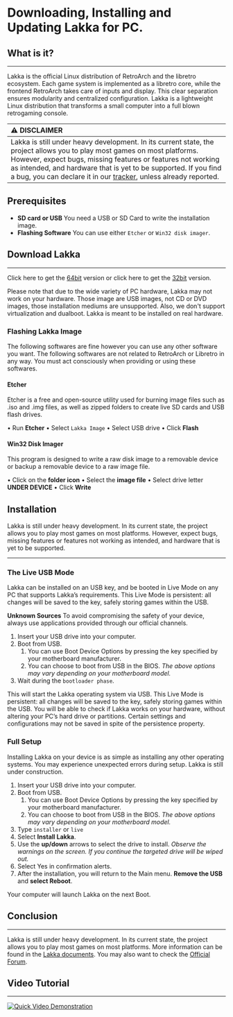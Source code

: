 # Downloading, Installing and Updating Lakka for PC.

## What is it?
___
Lakka is the official Linux distribution of RetroArch and the libretro ecosystem. Each game system is implemented as a libretro core, while the frontend RetroArch takes care of inputs and display. This clear separation ensures modularity and centralized configuration. Lakka is a lightweight Linux distribution that transforms a small computer into a full blown retrogaming console.

| :warning: DISCLAIMER          |
|:---------------------------|
| Lakka is still under heavy development. In its current state, the project allows you to play most games on most platforms. However, expect bugs, missing features or features not working as intended, and hardware that is yet to be supported. If you find a bug, you can declare it in our [tracker](https://github.com/libretro/Lakka-LibreELEC/issues), unless already reported.      |

## Prerequisites

- **SD card or USB** You need a USB or SD Card to write the installation image.
- **Flashing Software** You can use either `Etcher` or `Win32 disk imager`.

## Download Lakka
___

Click here to get the [64bit](http://le.builds.lakka.tv/Generic.x86_64/Lakka-Generic.x86_64-2.2.2.img.gz) version or click here to get the [32bit](http://le.builds.lakka.tv/Generic.i386/Lakka-Generic.i386-2.2.2.img.gz) version.

Please note that due to the wide variety of PC hardware, Lakka may not work on your hardware. Those image are USB images, not CD or DVD images, those installation mediums are unsupported. Also, we don't support virtualization and dualboot. Lakka is meant to be installed on real hardware.

### Flashing Lakka Image

The following softwares are fine however you can use any other software you want. The following softwares are not related to RetroArch or Libretro in any way. You must act consciously when providing or using these softwares.

#### Etcher

Etcher is a free and open-source utility used for burning image files such as .iso and .img files, as well as zipped folders to create live SD cards and USB flash drives.

• Run **Etcher**
• Select `Lakka Image`
• Select USB drive
• Click **Flash**

#### Win32 Disk Imager

This program is designed to write a raw disk image to a removable device or backup a removable device to a raw image file.

• Click on the **folder icon**
• Select the **image file**
• Select drive letter **UNDER DEVICE**
• Click **Write**

## Installation

Lakka is still under heavy development. In its current state, the project allows you to play most games on most platforms. However, expect bugs, missing features or features not working as intended, and hardware that is yet to be supported.
___

### The Live USB Mode

Lakka can be installed on an USB key, and be booted in Live Mode on any PC that supports Lakka’s requirements. This Live Mode is persistent: all changes will be saved to the key, safely storing games within the USB.

**Unknown Sources** To avoid compromising the safety of your device, always use applications provided through our official channels.

1. Insert your USB drive into your computer.
2. Boot from USB.
	1. You can use Boot Device Options by pressing the key specified by your motherboard manufacturer.
	2. You can choose to boot from USB in the BIOS.
	*The above options may vary depending on your motherboard model.*
3. Wait during the `bootloader phase`.

This will start the Lakka operating system via USB. This Live Mode is persistent: all changes will be saved to the key, safely storing games within the USB. You will be able to check if Lakka works on your hardware, without altering your PC’s hard drive or partitions. Certain settings and configurations may not be saved in spite of the persistence property.

### Full Setup

Installing Lakka on your device is as simple as installing any other operating systems. You may experience unexpected errors during setup. Lakka is still under construction.

1. Insert your USB drive into your computer.
2. Boot from USB.
	1. You can use Boot Device Options by pressing the key specified by your motherboard manufacturer.
	2. You can choose to boot from USB in the BIOS.
	*The above options may vary depending on your motherboard model.*
3. Type `installer` or `live`
4. Select **Install Lakka**.
5. Use the **up/down** arrows to select the drive to install.
*Observe the warnings on the screen. If you continue the targeted drive will be wiped out.*
6. Select Yes in confirmation alerts.
7. After the installation, you will return to the Main menu. **Remove the USB** and **select Reboot**.

Your computer will launch Lakka on the next Boot.

## Conclusion
___
Lakka is still under heavy development. In its current state, the project allows you to play most games on most platforms. More information can be found in the [Lakka documents](http://www.lakka.tv/doc/Home/). You may also want to check the [Official Forum](https://forums.libretro.com/c/libretro/lakka-tv-general).

## Video Tutorial
___
[![Quick Video Demonstration](http://img.youtube.com/vi/8rMvf3tfjFk/0.jpg)](http://www.youtube.com/watch?v=8rMvf3tfjFk)